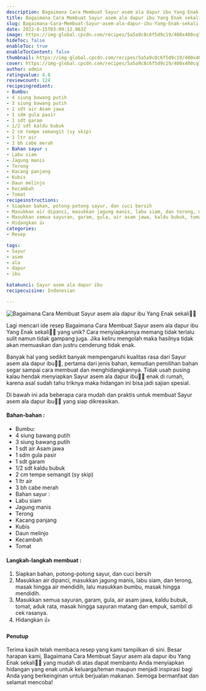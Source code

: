 ```yaml
---
description: Bagaimana Cara Membuat Sayur asem ala dapur ibu Yang Enak sekali"
title: Bagaimana Cara Membuat Sayur asem ala dapur ibu Yang Enak sekali
slug: Bagaimana-Cara-Membuat-Sayur-asem-ala-dapur-ibu-Yang-Enak-sekali
date: 2022-8-15T03:09:12.063Z
image: https://img-global.cpcdn.com/recipes/5a5a9c8c6f5d9c19/400x400cq70/photo.jpg
hideToc: false
enableToc: true
enableTocContent: false
thumbnail: https://img-global.cpcdn.com/recipes/5a5a9c8c6f5d9c19/400x400cq70/photo.jpg
cover: https://img-global.cpcdn.com/recipes/5a5a9c8c6f5d9c19/400x400cq70/photo.jpg
author: admin
ratingvalue: 4.8
reviewcount: 124
recipeingredient:
- Bumbu:
- 4 siung bawang putih
- 3 siung bawang putih
- 1 sdt air Asam jawa
- 1 sdm gula pasir
- 1 sdt garam
- 1/2 sdt kaldu bubuk
- 2 cm tempe semangit (sy skip)
- 1 ltr air
- 3 bh cabe merah
- Bahan sayur :
- Labu siam
- Jagung manis
- Terong
- Kacang panjang
- Kubis
- Daun melinjo
- Kecambah
- Tomat
recipeinstructions:
- Siapkan bahan, potong-potong sayur, dan cuci bersih
- Masukkan air dipanci, masukkan jagung manis, labu siam, dan terong, masak hingga air mendidih, lalu masukkan bumbu, masak hingga mendidih.
- Masukkan semua sayuran, garam, gula, air asam jawa, kaldu bubuk, tomat, aduk rata, masak hingga sayuran matang dan empuk, sambil di cek rasanya.
- Hidangkan 👍
categories:
- Resep

tags:
- Sayur
- asem
- ala
- dapur
- ibu

katakunci: Sayur asem ala dapur ibu
recipecuisine: Indonesian

---
```


![Bagaimana Cara Membuat Sayur asem ala dapur ibu Yang Enak sekali👩‍🍳](https://img-global.cpcdn.com/recipes/5a5a9c8c6f5d9c19/400x400cq70/photo.jpg)

Lagi mencari ide resep Bagaimana Cara Membuat Sayur asem ala dapur ibu Yang Enak sekali👩‍🍳 yang unik? Cara menyiapkannya memang tidak terlalu sulit namun tidak gampang juga. Jika keliru mengolah maka hasilnya tidak akan memuaskan dan justru cenderung tidak enak.

Banyak hal yang sedikit banyak mempengaruhi kualitas rasa dari Sayur asem ala dapur ibu👩‍🍳, pertama dari jenis bahan, kemudian pemilihan bahan segar sampai cara membuat dan menghidangkannya. Tidak usah pusing kalau hendak menyiapkan Sayur asem ala dapur ibu👩‍🍳 enak di rumah, karena asal sudah tahu triknya maka hidangan ini bisa jadi sajian spesial.

Di bawah ini ada beberapa cara mudah dan praktis untuk membuat Sayur asem ala dapur ibu👩‍🍳 yang siap dikreasikan.

<!--inarticleads1-->

#### Bahan-bahan :

- Bumbu:
- 4 siung bawang putih
- 3 siung bawang putih
- 1 sdt air Asam jawa
- 1 sdm gula pasir
- 1 sdt garam
- 1/2 sdt kaldu bubuk
- 2 cm tempe semangit (sy skip)
- 1 ltr air
- 3 bh cabe merah
- Bahan sayur :
- Labu siam
- Jagung manis
- Terong
- Kacang panjang
- Kubis
- Daun melinjo
- Kecambah
- Tomat

<!--inarticleads2-->

#### Langkah-langkah membuat :

1. Siapkan bahan, potong-potong sayur, dan cuci bersih
1. Masukkan air dipanci, masukkan jagung manis, labu siam, dan terong, masak hingga air mendidih, lalu masukkan bumbu, masak hingga mendidih.
1. Masukkan semua sayuran, garam, gula, air asam jawa, kaldu bubuk, tomat, aduk rata, masak hingga sayuran matang dan empuk, sambil di cek rasanya.
1. Hidangkan 👍

#### Penutup

Terima kasih telah membaca resep yang kami tampilkan di sini. Besar harapan kami, Bagaimana Cara Membuat Sayur asem ala dapur ibu Yang Enak sekali👩‍🍳 yang mudah di atas dapat membantu Anda menyiapkan hidangan yang enak untuk keluarga/teman maupun menjadi inspirasi bagi Anda yang berkeinginan untuk berjualan makanan. Semoga bermanfaat dan selamat mencoba!